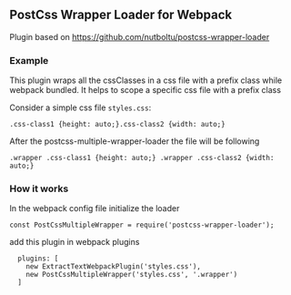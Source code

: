 ## PostCss Wrapper Loader for Webpack

Plugin based on https://github.com/nutboltu/postcss-wrapper-loader

### Example
This plugin wraps all the cssClasses in a css file with a prefix class while webpack bundled. It helps to scope a specific css file with a prefix class

Consider a simple css file `styles.css`:
```
.css-class1 {height: auto;}.css-class2 {width: auto;}
```

After the postcss-multiple-wrapper-loader the file will be following
```
.wrapper .css-class1 {height: auto;} .wrapper .css-class2 {width: auto;}
```

### How it works
In the webpack config file initialize the loader
```
const PostCssMultipleWrapper = require('postcss-wrapper-loader');
```

add this plugin in webpack plugins
```
  plugins: [
    new ExtractTextWebpackPlugin('styles.css'),
    new PostCssMultipleWrapper('styles.css', '.wrapper')
  ]
```
